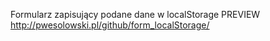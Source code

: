 ﻿Formularz zapisujący podane dane w localStorage
PREVIEW http://pwesolowski.pl/github/form_localStorage/
